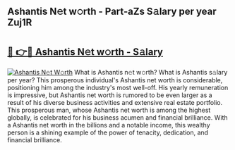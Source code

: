 ## Ashantis N𝚎t w𝚘rth - Part-aZs S𝚊lary per year Zuj1R

# <h2><a href="http://gc0dx2f.nevu.top/?p=Ashantis">🔗 👉🔴 Ashantis N𝚎t w𝚘rth - S𝚊lary</a></h2>

[![Ashantis N𝚎t W𝚘rth](https://i.imgur.com/Oavwk0R.jpeg)](http://gc0dx2f.nevu.top/?p=Ashantis)
What is Ashantis n𝚎t w𝚘rth? What is Ashantis s𝚊lary per year?
This prosperous individual's Ashantis net worth is considerable, positioning him among the industry's most well-off. His yearly remuneration is impressive, but Ashantis net worth is rumored to be even larger as a result of his diverse business activities and extensive real estate portfolio. This prosperous man, whose Ashantis net worth is among the highest globally, is celebrated for his business acumen and financial brilliance. With a Ashantis net worth in the billions and a notable income, this wealthy person is a shining example of the power of tenacity, dedication, and financial brilliance.
